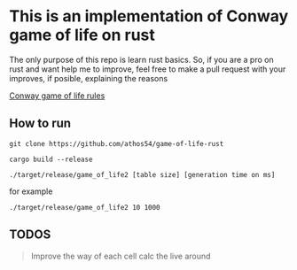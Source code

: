 # This is an implementation of Conway game of life on rust

The only purpose of this repo is learn rust basics. So, if you are a pro on rust and want help me to improve, feel free to make a pull request with your improves, if posible, explaining the reasons

[Conway game of life rules](https://en.wikipedia.org/wiki/Conway%27s_Game_of_Life)

## How to run

`git clone https://github.com/athos54/game-of-life-rust`

`cargo build --release`

`./target/release/game_of_life2 [table size] [generation time on ms]`

for example

`./target/release/game_of_life2 10 1000`

## TODOS

> Improve the way of each cell calc the live around